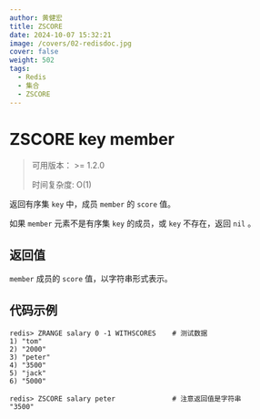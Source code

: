 ```yaml
---
author: 黄健宏
title: ZSCORE
date: 2024-10-07 15:32:21
image: /covers/02-redisdoc.jpg
cover: false
weight: 502
tags:
  - Redis
  - 集合
  - ZSCORE 
---
```


# ZSCORE key member

> 可用版本： >= 1.2.0
> 
> 时间复杂度: O(1)

返回有序集 `key` 中，成员 `member` 的 `score` 值。

如果 `member` 元素不是有序集 `key` 的成员，或 `key` 不存在，返回 `nil` 。

## 返回值

`member` 成员的 `score` 值，以字符串形式表示。

## 代码示例

```shell
redis> ZRANGE salary 0 -1 WITHSCORES    # 测试数据
1) "tom"
2) "2000"
3) "peter"
4) "3500"
5) "jack"
6) "5000"

redis> ZSCORE salary peter              # 注意返回值是字符串
"3500"
```
